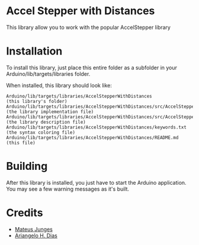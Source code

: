 # Accel Stepper with Distances

This library allow you to work with the popular AccelStepper library

# Installation

To install this library, just place this entire folder as a subfolder in your
Arduino/lib/targets/libraries folder.

When installed, this library should look like:

```text
Arduino/lib/targets/libraries/AccelStepperWithDistances              			  (this library's folder)
Arduino/lib/targets/libraries/AccelStepperWithDistances/src/AccelStepperWithDistances.cpp (the library implementation file)
Arduino/lib/targets/libraries/AccelStepperWithDistances/src/AccelStepperWithDistances.h   (the library description file)
Arduino/lib/targets/libraries/AccelStepperWithDistances/keywords.txt 			  (the syntax coloring file)
Arduino/lib/targets/libraries/AccelStepperWithDistances/README.md   	     	          (this file)
```
# Building

After this library is installed, you just have to start the Arduino application.
You may see a few warning messages as it's built.

# Credits

- [Mateus Junges][me]
- [Ariangelo H. Dias][ariangelo]

[me]: https://twitter.com/mateusjungess
[ariangelo]: https://github.com/ariangelo
